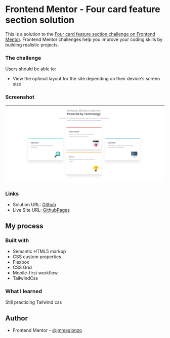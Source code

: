 # Frontend Mentor - Four card feature section solution

This is a solution to the [Four card feature section challenge on Frontend Mentor](https://www.frontendmentor.io/challenges/four-card-feature-section-weK1eFYK). Frontend Mentor challenges help you improve your coding skills by building realistic projects.

### The challenge

Users should be able to:

- View the optimal layout for the site depending on their device's screen size

### Screenshot

![](./images/Screenshot%202023-10-04%20181016.png)

### Links

- Solution URL: [Github](https://github.com/jmmaglonzo/Four-card-feauture-section)
- Live Site URL: [GithubPages](https://jmmaglonzo.github.io/Four-card-feauture-section/)

## My process

### Built with

- Semantic HTML5 markup
- CSS custom properties
- Flexbox
- CSS Grid
- Mobile-first workflow
- TailwindCss

### What I learned

Still practicing Tailwind css

## Author

- Frontend Mentor - [@jmmaglonzo](https://www.frontendmentor.io/profile/jmmaglonzo)
